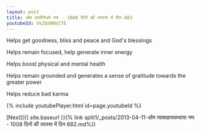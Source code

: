 ```yaml
---
layout: post
title: ओम थापोनिधये नमः - 1008 दिनों की तपस्या में दिन 683
youtubeId: XkZQSNNV1TE
---
```

 
 
Helps get goodness, bliss and peace and God's blessings
 
Helps remain focused, help generate inner energy 
 
Helps boost physical and mental health 
 
Helps remain grounded and generates a sense of gratitude towards the greater power 
 
Helps reduce bad karma
 
 
 
 


{% include youtubePlayer.html id=page.youtubeId %}
 
[Next]({{ site.baseurl }}{% link  split1/_posts/2013-04-11-ओम व्यक्तहव्यकथाया नमः - 1008 दिनों की तपस्या में दिन 682.md%})
 
